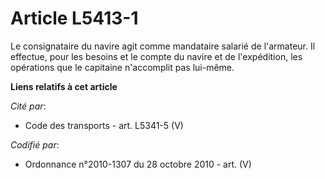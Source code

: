 # Article L5413-1

Le consignataire du navire agit comme mandataire salarié de l'armateur. Il effectue, pour les besoins et le compte du navire
et de l'expédition, les opérations que le capitaine n'accomplit pas lui-même.

**Liens relatifs à cet article**

_Cité par_:

  - Code des transports - art. L5341-5 (V)

_Codifié par_:

  - Ordonnance n°2010-1307 du 28 octobre 2010 - art. (V)
